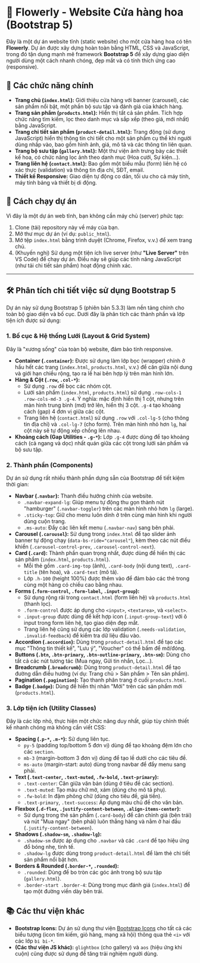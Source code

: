 # 🌸 Flowerly - Website Cửa hàng hoa (Bootstrap 5)

Đây là một dự án website tĩnh (static website) cho một cửa hàng hoa có tên **Flowerly**. Dự án được xây dựng hoàn toàn bằng HTML, CSS và JavaScript, trong đó tận dụng mạnh mẽ framework **Bootstrap 5** để xây dựng giao diện người dùng một cách nhanh chóng, đẹp mắt và có tính thích ứng cao (responsive).

## 🚀 Các chức năng chính

* **Trang chủ (`index.html`):** Giới thiệu cửa hàng với banner (carousel), các sản phẩm nổi bật, một phần bộ sưu tập và đánh giá của khách hàng.
* **Trang sản phẩm (`products.html`):** Hiển thị tất cả sản phẩm. Tích hợp chức năng tìm kiếm, lọc theo danh mục và sắp xếp (theo giá, mới nhất) bằng JavaScript.
* **Trang chi tiết sản phẩm (`product-detail.html`):** Trang động (sử dụng JavaScript) hiển thị thông tin chi tiết cho một sản phẩm cụ thể khi người dùng nhấp vào, bao gồm hình ảnh, giá, mô tả và các thông tin liên quan.
* **Trang bộ sưu tập (`gallery.html`):** Một thư viện ảnh trưng bày các thiết kế hoa, có chức năng lọc ảnh theo danh mục (Hoa cưới, Sự kiện...).
* **Trang liên hệ (`contact.html`):** Bao gồm một biểu mẫu (form) liên hệ có xác thực (validation) và thông tin địa chỉ, SĐT, email.
* **Thiết kế Responsive:** Giao diện tự động co dãn, tối ưu cho cả máy tính, máy tính bảng và thiết bị di động.

## 🏃 Cách chạy dự án

Vì đây là một dự án web tĩnh, bạn không cần máy chủ (server) phức tạp:

1.  Clone (tải) repository này về máy của bạn.
2.  Mở thư mục dự án (ví dụ: `public_html`).
3.  Mở tệp `index.html` bằng trình duyệt (Chrome, Firefox, v.v.) để xem trang chủ.
4.  (Khuyến nghị) Sử dụng một tiện ích live server (như **"Live Server"** trên VS Code) để chạy dự án. Điều này sẽ giúp các tính năng JavaScript (như tải chi tiết sản phẩm) hoạt động chính xác.

---

## 🛠️ Phân tích chi tiết việc sử dụng Bootstrap 5

Dự án này sử dụng Bootstrap 5 (phiên bản 5.3.3) làm nền tảng chính cho toàn bộ giao diện và bố cục. Dưới đây là phân tích các thành phần và lớp tiện ích được sử dụng:

### 1. Bố cục & Hệ thống Lưới (Layout & Grid System)

Đây là "xương sống" của toàn bộ website, đảm bảo tính responsive.

* **Container (`.container`):** Được sử dụng làm lớp bọc (wrapper) chính ở hầu hết các trang (`index.html`, `products.html`, v.v.) để căn giữa nội dung và giới hạn chiều rộng, tạo ra lề hai bên hợp lý trên màn hình lớn.
* **Hàng & Cột (`.row`, `.col-*`):**
    * Sử dụng `.row` để bọc các nhóm cột.
    * Lưới sản phẩm (`index.html`, `products.html`) sử dụng `.row-cols-1 .row-cols-md-3 .g-4`. Ý nghĩa: mặc định hiển thị 1 cột, nhưng trên màn hình trung bình (md) trở lên, hiển thị 3 cột. `.g-4` tạo khoảng cách (gap) 4 đơn vị giữa các cột.
    * Trang liên hệ (`contact.html`) sử dụng `.row` với `.col-lg-5` (cho thông tin địa chỉ) và `.col-lg-7` (cho form). Trên màn hình nhỏ hơn `lg`, hai cột này sẽ tự động xếp chồng lên nhau.
* **Khoảng cách (Gap Utilities - `.g-*`):** Lớp `.g-4` được dùng để tạo khoảng cách (cả ngang và dọc) nhất quán giữa các cột trong lưới sản phẩm và bộ sưu tập.

### 2. Thành phần (Components)

Dự án sử dụng rất nhiều thành phần dựng sẵn của Bootstrap để tiết kiệm thời gian:

* **Navbar (`.navbar`):** Thanh điều hướng chính của website.
    * `.navbar-expand-lg`: Giúp menu tự động thu gọn thành nút "hamburger" (`.navbar-toggler`) trên các màn hình nhỏ hơn `lg` (large).
    * `.sticky-top`: Giữ cho menu luôn dính ở trên cùng màn hình khi người dùng cuộn trang.
    * `.ms-auto`: Đẩy các liên kết menu (`.navbar-nav`) sang bên phải.
* **Carousel (`.carousel`):** Sử dụng trong `index.html` để tạo slider ảnh banner tự động chạy (`data-bs-ride="carousel"`), kèm theo các nút điều khiển (`.carousel-control-prev`, `.carousel-control-next`).
* **Card (`.card`):** Thành phần quan trọng nhất, được dùng để hiển thị các sản phẩm (`index.html`, `products.html`).
    * Mỗi thẻ gồm `.card-img-top` (ảnh), `.card-body` (nội dung text), `.card-title` (tên hoa), và `.card-text` (mô tả).
    * Lớp `.h-100` (height 100%) được thêm vào để đảm bảo các thẻ trong cùng một hàng có chiều cao bằng nhau.
* **Forms (`.form-control`, `.form-label`, `.input-group`):**
    * Sử dụng rộng rãi trong `contact.html` (form liên hệ) và `products.html` (thanh lọc).
    * `.form-control` được áp dụng cho `<input>`, `<textarea>`, và `<select>`.
    * `.input-group` được dùng để kết hợp icon (`.input-group-text`) với ô input trong form liên hệ, tạo giao diện đẹp mắt.
    * Trang liên hệ cũng sử dụng các lớp validation (`.needs-validation`, `.invalid-feedback`) để kiểm tra dữ liệu đầu vào.
* **Accordion (`.accordion`):** Dùng trong `product-detail.html` để tạo các mục "Thông tin thiết kế", "Lưu ý", "Voucher" có thể bấm để mở/đóng.
* **Buttons (`.btn`, `.btn-primary`, `.btn-outline-primary`, `.btn-sm`):** Dùng cho tất cả các nút tương tác (Mua ngay, Gửi tin nhắn, Lọc...).
* **Breadcrumb (`.breadcrumb`):** Dùng trong `product-detail.html` để tạo đường dẫn điều hướng (ví dụ: Trang chủ > Sản phẩm > Tên sản phẩm).
* **Pagination (`.pagination`):** Tạo thanh phân trang ở cuối `products.html`.
* **Badge (`.badge`):** Dùng để hiển thị nhãn "Mới" trên các sản phẩm mới (`products.html`).

### 3. Lớp tiện ích (Utility Classes)

Đây là các lớp nhỏ, thực hiện một chức năng duy nhất, giúp tùy chỉnh thiết kế nhanh chóng mà không cần viết CSS:

* **Spacing (`.p-*`, `.m-*`):** Sử dụng liên tục.
    * `py-5` (padding top/bottom 5 đơn vị) dùng để tạo khoảng đệm lớn cho các `section`.
    * `mb-3` (margin-bottom 3 đơn vị) dùng để tạo lề dưới cho các tiêu đề.
    * `ms-auto` (margin-start: auto) dùng trong navbar để đẩy menu sang phải.
* **Text (`.text-center`, `.text-muted`, `.fw-bold`, `.text-primary`):**
    * `.text-center`: Căn giữa văn bản (dùng ở tiêu đề các section).
    * `.text-muted`: Tạo màu chữ mờ, xám (dùng cho mô tả phụ).
    * `.fw-bold`: In đậm phông chữ (dùng cho tiêu đề, giá tiền).
    * `.text-primary`, `.text-success`: Áp dụng màu chủ đề cho văn bản.
* **Flexbox (`.d-flex`, `.justify-content-between`, `.align-items-center`):**
    * Sử dụng trong thẻ sản phẩm (`.card-body`) để căn chỉnh giá (bên trái) và nút "Mua ngay" (bên phải) luôn thẳng hàng và nằm ở hai đầu (`.justify-content-between`).
* **Shadows (`.shadow-sm`, `.shadow-lg`):**
    * `.shadow-sm` được áp dụng cho `.navbar` và các `.card` để tạo hiệu ứng đổ bóng nhẹ, tinh tế.
    * `.shadow-lg` được dùng trong `product-detail.html` để làm thẻ chi tiết sản phẩm nổi bật hơn.
* **Borders & Rounded (`.border-*`, `.rounded`):**
    * `.rounded`: Dùng để bo tròn các góc ảnh trong bộ sưu tập (`gallery.html`).
    * `.border-start .border-4`: Dùng trong mục đánh giá (`index.html`) để tạo một đường viền dày bên trái.

## 📚 Các thư viện khác

* **Bootstrap Icons:** Dự án sử dụng thư viện [Bootstrap Icons](https://icons.getbootstrap.com/) cho tất cả các biểu tượng (icon tìm kiếm, giỏ hàng, mạng xã hội) thông qua thẻ `<i>` với các lớp `bi bi-*`.
* **(Các thư viện JS khác):** `glightbox` (cho gallery) và `aos` (hiệu ứng khi cuộn) cũng được sử dụng để tăng trải nghiệm người dùng.